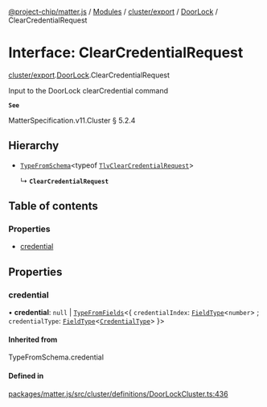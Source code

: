 [@project-chip/matter.js](../README.md) / [Modules](../modules.md) / [cluster/export](../modules/cluster_export.md) / [DoorLock](../modules/cluster_export.DoorLock.md) / ClearCredentialRequest

# Interface: ClearCredentialRequest

[cluster/export](../modules/cluster_export.md).[DoorLock](../modules/cluster_export.DoorLock.md).ClearCredentialRequest

Input to the DoorLock clearCredential command

**`See`**

MatterSpecification.v11.Cluster § 5.2.4

## Hierarchy

- [`TypeFromSchema`](../modules/tlv_export.md#typefromschema)\<typeof [`TlvClearCredentialRequest`](../modules/cluster_export.DoorLock.md#tlvclearcredentialrequest)\>

  ↳ **`ClearCredentialRequest`**

## Table of contents

### Properties

- [credential](cluster_export.DoorLock.ClearCredentialRequest.md#credential)

## Properties

### credential

• **credential**: ``null`` \| [`TypeFromFields`](../modules/tlv_export.md#typefromfields)\<\{ `credentialIndex`: [`FieldType`](tlv_export.FieldType.md)\<`number`\> ; `credentialType`: [`FieldType`](tlv_export.FieldType.md)\<[`CredentialType`](../enums/cluster_export.DoorLock.CredentialType.md)\>  }\>

#### Inherited from

TypeFromSchema.credential

#### Defined in

[packages/matter.js/src/cluster/definitions/DoorLockCluster.ts:436](https://github.com/project-chip/matter.js/blob/0c058ae17fdba4c0b89b8b13c309011d51782299/packages/matter.js/src/cluster/definitions/DoorLockCluster.ts#L436)
